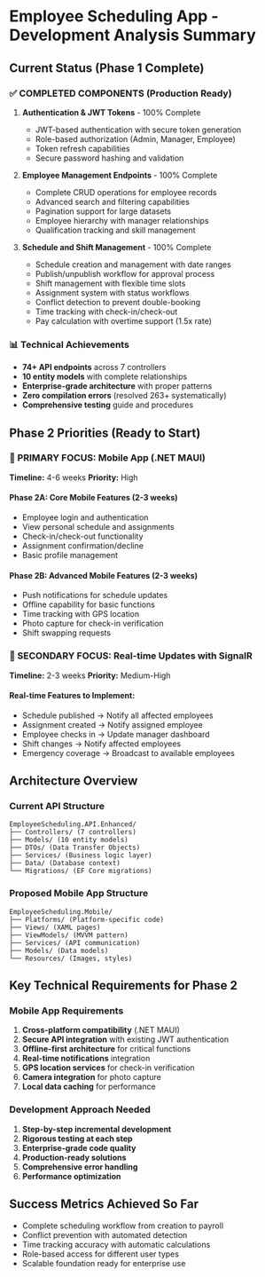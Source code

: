 # Employee Scheduling App - Development Analysis Summary

## Current Status (Phase 1 Complete)

### ✅ COMPLETED COMPONENTS (Production Ready)
1. **Authentication & JWT Tokens** - 100% Complete
   - JWT-based authentication with secure token generation
   - Role-based authorization (Admin, Manager, Employee)
   - Token refresh capabilities
   - Secure password hashing and validation

2. **Employee Management Endpoints** - 100% Complete
   - Complete CRUD operations for employee records
   - Advanced search and filtering capabilities
   - Pagination support for large datasets
   - Employee hierarchy with manager relationships
   - Qualification tracking and skill management

3. **Schedule and Shift Management** - 100% Complete
   - Schedule creation and management with date ranges
   - Publish/unpublish workflow for approval process
   - Shift management with flexible time slots
   - Assignment system with status workflows
   - Conflict detection to prevent double-booking
   - Time tracking with check-in/check-out
   - Pay calculation with overtime support (1.5x rate)

### 📊 Technical Achievements
- **74+ API endpoints** across 7 controllers
- **10 entity models** with complete relationships
- **Enterprise-grade architecture** with proper patterns
- **Zero compilation errors** (resolved 263+ systematically)
- **Comprehensive testing** guide and procedures

## Phase 2 Priorities (Ready to Start)

### 🎯 PRIMARY FOCUS: Mobile App (.NET MAUI)
**Timeline:** 4-6 weeks
**Priority:** High

#### Phase 2A: Core Mobile Features (2-3 weeks)
- Employee login and authentication
- View personal schedule and assignments
- Check-in/check-out functionality
- Assignment confirmation/decline
- Basic profile management

#### Phase 2B: Advanced Mobile Features (2-3 weeks)
- Push notifications for schedule updates
- Offline capability for basic functions
- Time tracking with GPS location
- Photo capture for check-in verification
- Shift swapping requests

### 🔄 SECONDARY FOCUS: Real-time Updates with SignalR
**Timeline:** 2-3 weeks
**Priority:** Medium-High

#### Real-time Features to Implement:
- Schedule published → Notify all affected employees
- Assignment created → Notify assigned employee
- Employee checks in → Update manager dashboard
- Shift changes → Notify affected employees
- Emergency coverage → Broadcast to available employees

## Architecture Overview

### Current API Structure
```
EmployeeScheduling.API.Enhanced/
├── Controllers/ (7 controllers)
├── Models/ (10 entity models)
├── DTOs/ (Data Transfer Objects)
├── Services/ (Business logic layer)
├── Data/ (Database context)
└── Migrations/ (EF Core migrations)
```

### Proposed Mobile App Structure
```
EmployeeScheduling.Mobile/
├── Platforms/ (Platform-specific code)
├── Views/ (XAML pages)
├── ViewModels/ (MVVM pattern)
├── Services/ (API communication)
├── Models/ (Data models)
└── Resources/ (Images, styles)
```

## Key Technical Requirements for Phase 2

### Mobile App Requirements
1. **Cross-platform compatibility** (.NET MAUI)
2. **Secure API integration** with existing JWT authentication
3. **Offline-first architecture** for critical functions
4. **Real-time notifications** integration
5. **GPS location services** for check-in verification
6. **Camera integration** for photo capture
7. **Local data caching** for performance

### Development Approach Needed
1. **Step-by-step incremental development**
2. **Rigorous testing at each step**
3. **Enterprise-grade code quality**
4. **Production-ready solutions**
5. **Comprehensive error handling**
6. **Performance optimization**

## Success Metrics Achieved So Far
- Complete scheduling workflow from creation to payroll
- Conflict prevention with automated detection
- Time tracking accuracy with automatic calculations
- Role-based access for different user types
- Scalable foundation ready for enterprise use

